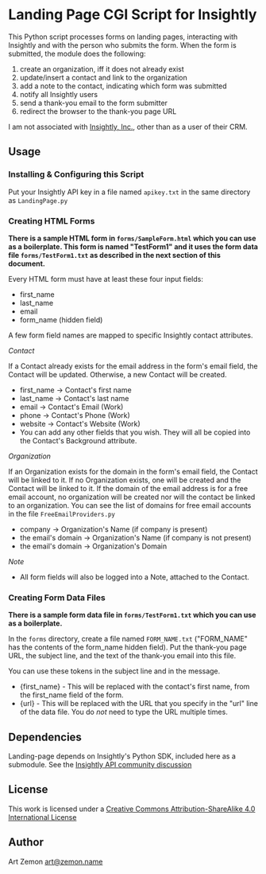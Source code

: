 # Landing Page CGI Script for Insightly #

This Python script processes forms on landing pages, interacting with Insightly and with the person who submits the form. 
When the form is submitted, the module does the following:

1. create an organization, iff it does not already exist
1. update/insert a contact and link to the organization
1. add a note to the contact, indicating which form was submitted
1. notify all Insightly users
1. send a thank-you email to the form submitter
1. redirect the browser to the thank-you page URL

I am not associated with [Insightly, Inc.](https://www.insightly.com/), other than as a user of their CRM.

## Usage ##

### Installing & Configuring this Script ###

Put your Insightly API key in a file named `apikey.txt` in the same directory as `LandingPage.py`

### Creating HTML Forms ###

**There is a sample HTML form in `forms/SampleForm.html` which you can use as a boilerplate. This form is named "TestForm1" and it uses the form data file `forms/TestForm1.txt` as described in the next section of this document.**

Every HTML form must have at least these four input fields:

* first_name
* last_name
* email
* form_name (hidden field)

A few form field names are mapped to specific Insightly contact attributes.

*Contact*

If a Contact already exists for the email address in the form's email field, the Contact will be updated. Otherwise, a new Contact will be created.

* first_name -> Contact's first name
* last_name -> Contact's last name
* email -> Contact's Email (Work)
* phone -> Contact's Phone (Work)
* website -> Contact's Website (Work)
* You can add any other fields that you wish. They will all be copied into the Contact's Background attribute.

*Organization*

If an Organization exists for the domain in the form's email field, the Contact will be linked to it.
If no Organization exists, one will be created and the Contact will be linked to it.
If the domain of the email address is for a free email account, no organization will be created nor will the contact be linked to an organization.
You can see the list of domains for free email accounts in the file `FreeEmailProviders.py`

* company -> Organization's Name (if company is present)
* the email's domain -> Organization's Name (if company is not present)
* the email's domain -> Organization's Domain

*Note*

* All form fields will also be logged into a Note, attached to the Contact.

### Creating Form Data Files ###

**There is a sample form data file in `forms/TestForm1.txt` which you can use as a boilerplate.**

In the `forms` directory, create a file named `FORM_NAME.txt` ("FORM_NAME" has the contents of the form_name hidden field). 
Put the thank-you page URL, the subject line, and the text of the thank-you email into this file.

You can use these tokens in the subject line and in the message. 

* {first_name} - This will be replaced with the contact's first name, from the first_name field of the form.
* {url} - This will be replaced with the URL that you specify in the "url" line of the data file. You do _not_ need to type the URL multiple times.

## Dependencies ##

Landing-page depends on Insightly's Python SDK, included here as a submodule. See the [Insightly API community discussion](https://support.insight.ly/hc/en-us/community/topics/200257170-Insightly-API)

## License ##

This work is licensed under a [Creative Commons Attribution-ShareAlike 4.0 International License](http://creativecommons.org/licenses/by-sa/4.0/) 

## Author ##

Art Zemon <art@zemon.name>
